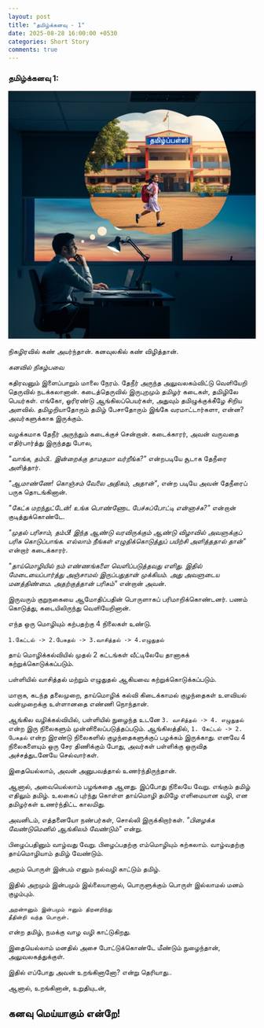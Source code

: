 ```yaml
---
layout: post
title: "தமிழ்க்கனவு - 1"
date: 2025-08-28 16:00:00 +0530
categories: Short Story
comments: true
---
```


### தமிழ்க்கனவு 1:


<img src="/images/2025-08-28/tamilkanavu1.jpg" alt="தமிழ்வழிக்கல்வி" width="auto" style=""/>


நிகழிரவில் கண் அயர்ந்தான். கனவுலகில் கண் விழித்தான்.


*கனவில் நிகழ்பவை*

கதிரவனும் இளைப்பாறும் மாலை நேரம். தேநீர் அருந்த அலுவலகம்விட்டு வெளியேறி தெருவில் நடக்கலானான்.
கடைத்தெருவில் இருபுறமும் தமிழர் கடைகள், தமிழிலே பெயர்கள்.
எங்கோ, ஓரிரண்டு ஆங்கிலப்பெயர்கள், அதுவும் தமிழுக்குக்கீழே சிறிய அளவில். 
தமிழறியாதோரும் தமிழ் பேசாதோரும் இங்கே வரமாட்டார்களா, என்ன? அவர்களுக்காக இருக்கும். 

வழக்கமாக தேநீர் அருந்தும் கடைக்குச் சென்றான். கடைக்காரர், அவன் வருவதை எதிர்பார்த்து இருந்தது போல,

_"வாங்க, தம்பி.. இன்றைக்கு தாமதமா வர்றீங்க?"_ என்றபடியே சூடாக தேநீரை அளித்தார்.

_"ஆமாண்ணே! கொஞ்சம் வேலை அதிகம், அதான்"_, என்ற படியே அவன் தேநீரைப் பருக தொடங்கினான்.

_"கேட்க மறந்துட்டேன்! உங்க பொண்ணோட பேச்சுப்போட்டி என்னாச்சு?"_ என்றான் குடித்துக்கொண்டே.

_"முதல் பரிசாம், தம்பி! இந்த ஆண்டு வரவிருக்கும் ஆண்டு விழாவில் அவளுக்குப் பரிசு கொடுப்பாங்க. எல்லாம் நீங்கள் எழுதிக்கொடுத்துப் பயிற்சி அளித்ததால் தான்"_ என்றார் கடைக்காரர்.

_"தாய்மொழியில் நம் எண்ணங்களை வெளிப்படுத்தவது எளிது. இதில் மேடையைப்பார்த்து அஞ்சாமல் இருப்பதுதான் முக்கியம். அது அவளுடைய மனத்திண்மை. அதற்குத்தான் பரிசும்"_ என்றான் அவன்.

இருவரும் குறுநகையை ஆமோதிப்பதின் பொருளாகப் பரிமாறிக்கொண்டனர். பணம் கொடுத்து, கடையிலிருந்து வெளியேறினான்.

எந்த ஒரு மொழியும் கற்பதற்கு 4 நிலைகள் உண்டு.

`1.கேட்டல் -> 2.பேசுதல் -> 3.வாசித்தல் -> 4.எழுதுதல்`

தாய் மொழிக்கல்வியில் முதல் 2 கட்டங்கள் வீட்டிலேயே தானாகக் கற்றுக்கொடுக்கப்படும்.

பள்ளியில் வாசித்தல் மற்றும் எழுதுதல் ஆகியவை கற்றுக்கொடுக்கப்படும்.

மாறாக, கடந்த தலைமுறை, தாய்மொழிக் கல்வி கிடைக்காமல் குழந்தைகள் உளவியல் வன்முறைக்கு உள்ளானதை எண்ணி நொந்தான்.

ஆங்கில வழிக்கல்வியில், பள்ளியில் நுழைந்த உடனே `3. வாசித்தல் -> 4. எழுதுதல்` என்ற இரு நிலைகளும் முன்னிலைப்படுத்தப்படும்.
ஆங்கிலத்தில், `1. கேட்டல் -> 2. பேசுதல்` என்ற இரண்டு நிலைகளில் குழந்தைகளுக்குப் பழக்கம் இருக்காது. எனவே 4 நிலைகளையும் ஒரு சேர திணிக்கும் போது, அவர்கள் பள்ளிக்கு ஒருவித அச்சத்துடனேயே செல்வார்கள்.

இதையெல்லாம், அவன் அனுபவத்தால் உணர்ந்திருந்தான்.

ஆனால், அவையெல்லாம் பழங்கதை ஆனது. இப்போது நிலையே வேறு. எங்கும் தமிழ் எதிலும் தமிழ். உலகைப் புர்ந்து கொள்ள தாய்மொழி தமிழே எளிமையான வழி, என தமிழர்கள் உணர்ந்திட்ட காலமிது.

அவனிடம், எத்தனையோ நண்பர்கள், சொல்லி இருக்கிறார்கள். _"பிழைக்க வேண்டுமெனில் ஆங்கிலம் வேண்டும்"_ என்று.

பிழைப்பதினும் வாழ்வது வேறு. பிழைப்பதற்கு எம்மொழியும் கற்கலாம். வாழ்வதற்கு தாய்மொழியாம் தமிழ் வேண்டும்.

அறம் பொருள் இன்பம் எனும் நல்வழி காட்டும் தமிழ்.

இதில் அறமும் இன்பமும் இல்லையானால், பொருளுக்கும் பொருள் இல்லாமல் மனம் குழம்பும்.

```
அறன்ஈனும் இன்பமும் ஈனும் திறனறிந்து
தீதின்றி வந்த பொருள்.
```

என்ற தமிழ், நமக்கு வாழ வழி காட்டுகிறது.


இதையெல்லாம் மனதில் அசை போட்டுக்கொண்டே மீண்டும் நுழைந்தான், அலுவலகத்துக்குள்.

இதில் எப்போது அவன் உறங்கினானோ? என்று தெரியாது..

ஆனால், உறங்கினான், உறுதியுடன், 

கனவு மெய்யாகும் என்றே!
---
